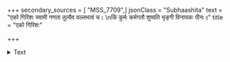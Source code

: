 +++
secondary_sources = [ "MSS_7709",]
jsonClass = "Subhaashita"
text = "एको गिरिशः स्वामी गणता तुल्यैव वल्लभत्वं च।  \nकिं कुर्मः कर्मगतौ शुष्यति भृङ्गी विनायकः पीनः॥"
title = "एको गिरिशः"

+++

<details><summary>Text</summary>

एको गिरिशः स्वामी गणता तुल्यैव वल्लभत्वं च।  
किं कुर्मः कर्मगतौ शुष्यति भृङ्गी विनायकः पीनः॥
</details>
